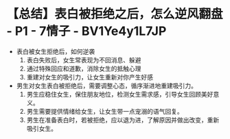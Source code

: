 # 【总结】表白被拒绝之后，怎么逆风翻盘 - P1 - 7情子 - BV1Ye4y1L7JP

-   表白被女生拒绝后，如何逆袭
    1.  表白失败后，女生常表现为不回消息、躲避
    2.  通过特殊回应和道歉，消除女生的抵触心理
    3.  重建对女生的吸引力，让女生重新对你产生好感
-   男生对女生表白被拒绝后，需要调整心态，循序渐进地重建吸引力。
    1.  男生应稳住女生，保住朋友地位，检测女生需求感，引导女生回顾美好意义。
    2.  男生需要提供情绪给女生，让女生带一点宠溺的语气回复。
    3.  男生在准备表白时，若被拒绝，应以退为进，了解原因并做出改变，重新吸引女生。